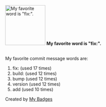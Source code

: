 <img src="https://my-badges.github.io/my-badges/favorite-word.png" alt="My favorite word is &quot;fix:&quot;." title="My favorite word is &quot;fix:&quot;." width="128">
<strong>My favorite word is &quot;fix:&quot;.</strong>
<br><br>

My favorite commit message words are:

1. fix: (used 17 times)
2. build: (used 12 times)
3. bump (used 12 times)
4. version (used 12 times)
5. add (used 10 times)


Created by <a href="https://github.com/my-badges/my-badges">My Badges</a>